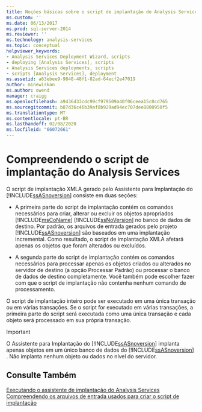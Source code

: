 ```yaml
---
title: Noções básicas sobre o script de implantação de Analysis Services | Microsoft Docs
ms.custom: ''
ms.date: 06/13/2017
ms.prod: sql-server-2014
ms.reviewer: ''
ms.technology: analysis-services
ms.topic: conceptual
helpviewer_keywords:
- Analysis Services Deployment Wizard, scripts
- deploying [Analysis Services], scripts
- Analysis Services deployments, scripts
- scripts [Analysis Services], deployment
ms.assetid: a63ebee9-9848-48f1-82ad-64ecf2e47019
author: minewiskan
ms.author: owend
manager: craigg
ms.openlocfilehash: a9436d33cdc99cf979509a40f06ceea15c0cd765
ms.sourcegitcommit: b87d36c46b39af8b929ad94ec707dee8800950f5
ms.translationtype: MT
ms.contentlocale: pt-BR
ms.lasthandoff: 02/08/2020
ms.locfileid: "66072661"
---
```

# <a name="understanding-the-analysis-services-deployment-script"></a>Compreendendo o script de implantação do Analysis Services
  O script de implantação XMLA gerado pelo Assistente para Implantação do [!INCLUDE[ssASnoversion](../../includes/ssasnoversion-md.md)] consiste em duas seções:  
  
-   A primeira parte do script de implantação contém os comandos necessários para criar, alterar ou excluir os objetos apropriados [!INCLUDE[msCoName](../../includes/msconame-md.md)] [!INCLUDE[ssNoVersion](../../includes/ssnoversion-md.md)] no banco de dados de destino. Por padrão, os arquivos de entrada gerados pelo projeto [!INCLUDE[ssASnoversion](../../includes/ssasnoversion-md.md)] são baseados em uma implantação incremental. Como resultado, o script de implantação XMLA afetará apenas os objetos que foram alterados ou excluídos.  
  
-   A segunda parte do script de implantação contém os comandos necessários para processar apenas os objetos criados ou alterados no servidor de destino (a opção Processar Padrão) ou processar o banco de dados de destino completamente. Você também pode escolher fazer com que o script de implantação não contenha nenhum comando de processamento.  
  
 O script de implantação inteiro pode ser executado em uma única transação ou em várias transações. Se o script for executado em várias transações, a primeira parte do script será executada como uma única transação e cada objeto será processado em sua própria transação.  
  
> [!IMPORTANT]  
>  O Assistente para Implantação do [!INCLUDE[ssASnoversion](../../includes/ssasnoversion-md.md)] implanta apenas objetos em um único banco de dados do [!INCLUDE[ssASnoversion](../../includes/ssasnoversion-md.md)] . Não implanta nenhum objeto ou dados no nível do servidor.  
  
## <a name="see-also"></a>Consulte Também  
 [Executando o assistente de implantação do Analysis Services](running-the-analysis-services-deployment-wizard.md)   
 [Compreendendo os arquivos de entrada usados para criar o script de implantação](deployment-script-files-input-used-to-create-deployment-script.md)  
  
  
